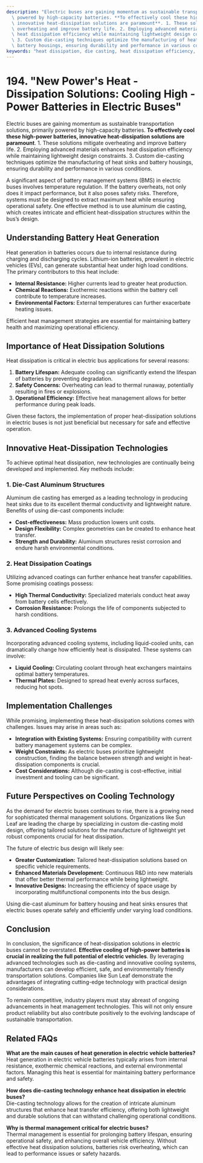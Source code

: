 ```yaml
---
description: "Electric buses are gaining momentum as sustainable transportation solutions, primarily\
  \ powered by high-capacity batteries. **To effectively cool these high-power batteries,\
  \ innovative heat-dissipation solutions are paramount**. 1. These solutions mitigate\
  \ overheating and improve battery life. 2. Employing advanced materials enhances\
  \ heat dissipation efficiency while maintaining lightweight design constraints.\
  \ 3. Custom die-casting techniques optimize the manufacturing of heat sinks and\
  \ battery housings, ensuring durability and performance in various conditions."
keywords: "heat dissipation, die casting, heat dissipation efficiency, heat sink"
---
```

# 194. "New Power's Heat - Dissipation Solutions: Cooling High - Power Batteries in Electric Buses"

Electric buses are gaining momentum as sustainable transportation solutions, primarily powered by high-capacity batteries. **To effectively cool these high-power batteries, innovative heat-dissipation solutions are paramount**. 1. These solutions mitigate overheating and improve battery life. 2. Employing advanced materials enhances heat dissipation efficiency while maintaining lightweight design constraints. 3. Custom die-casting techniques optimize the manufacturing of heat sinks and battery housings, ensuring durability and performance in various conditions.

A significant aspect of battery management systems (BMS) in electric buses involves temperature regulation. If the battery overheats, not only does it impact performance, but it also poses safety risks. Therefore, systems must be designed to extract maximum heat while ensuring operational safety. One effective method is to use aluminum die casting, which creates intricate and efficient heat-dissipation structures within the bus’s design. 

## **Understanding Battery Heat Generation**

Heat generation in batteries occurs due to internal resistance during charging and discharging cycles. Lithium-ion batteries, prevalent in electric vehicles (EVs), can generate substantial heat under high load conditions. The primary contributors to this heat include:

- **Internal Resistance:** Higher currents lead to greater heat production.
- **Chemical Reactions:** Exothermic reactions within the battery cell contribute to temperature increases.
- **Environmental Factors:** External temperatures can further exacerbate heating issues.

Efficient heat management strategies are essential for maintaining battery health and maximizing operational efficiency.

## **Importance of Heat Dissipation Solutions**

Heat dissipation is critical in electric bus applications for several reasons:

1. **Battery Lifespan:** Adequate cooling can significantly extend the lifespan of batteries by preventing degradation.
2. **Safety Concerns:** Overheating can lead to thermal runaway, potentially resulting in fires or explosions.
3. **Operational Efficiency:** Effective heat management allows for better performance during peak loads.

Given these factors, the implementation of proper heat-dissipation solutions in electric buses is not just beneficial but necessary for safe and effective operation.

## **Innovative Heat-Dissipation Technologies**

To achieve optimal heat dissipation, new technologies are continually being developed and implemented. Key methods include:

### **1. Die-Cast Aluminum Structures**

Aluminum die casting has emerged as a leading technology in producing heat sinks due to its excellent thermal conductivity and lightweight nature. Benefits of using die-cast components include:

- **Cost-effectiveness:** Mass production lowers unit costs.
- **Design Flexibility:** Complex geometries can be created to enhance heat transfer.
- **Strength and Durability:** Aluminum structures resist corrosion and endure harsh environmental conditions.

### **2. Heat Dissipation Coatings**

Utilizing advanced coatings can further enhance heat transfer capabilities. Some promising coatings possess:

- **High Thermal Conductivity:** Specialized materials conduct heat away from battery cells effectively.
- **Corrosion Resistance:** Prolongs the life of components subjected to harsh conditions.

### **3. Advanced Cooling Systems**

Incorporating advanced cooling systems, including liquid-cooled units, can dramatically change how efficiently heat is dissipated. These systems can involve:

- **Liquid Cooling:** Circulating coolant through heat exchangers maintains optimal battery temperatures.
- **Thermal Plates:** Designed to spread heat evenly across surfaces, reducing hot spots.

## **Implementation Challenges**

While promising, implementing these heat-dissipation solutions comes with challenges. Issues may arise in areas such as:

- **Integration with Existing Systems:** Ensuring compatibility with current battery management systems can be complex.
- **Weight Constraints:** As electric buses prioritize lightweight construction, finding the balance between strength and weight in heat-dissipation components is crucial.
- **Cost Considerations:** Although die-casting is cost-effective, initial investment and tooling can be significant.

## **Future Perspectives on Cooling Technology**

As the demand for electric buses continues to rise, there is a growing need for sophisticated thermal management solutions. Organizations like Sun Leaf are leading the charge by specializing in custom die-casting mold design, offering tailored solutions for the manufacture of lightweight yet robust components crucial for heat dissipation.

The future of electric bus design will likely see:

- **Greater Customization:** Tailored heat-dissipation solutions based on specific vehicle requirements.
- **Enhanced Materials Development:** Continuous R&D into new materials that offer better thermal performance while being lightweight.
- **Innovative Designs:** Increasing the efficiency of space usage by incorporating multifunctional components into the bus design.

Using die-cast aluminum for battery housing and heat sinks ensures that electric buses operate safely and efficiently under varying load conditions. 

## **Conclusion**

In conclusion, the significance of heat-dissipation solutions in electric buses cannot be overstated. **Effective cooling of high-power batteries is crucial in realizing the full potential of electric vehicles**. By leveraging advanced technologies such as die-casting and innovative cooling systems, manufacturers can develop efficient, safe, and environmentally friendly transportation solutions. Companies like Sun Leaf demonstrate the advantages of integrating cutting-edge technology with practical design considerations.

To remain competitive, industry players must stay abreast of ongoing advancements in heat management technologies. This will not only ensure product reliability but also contribute positively to the evolving landscape of sustainable transportation.

## Related FAQs

**What are the main causes of heat generation in electric vehicle batteries?**  
Heat generation in electric vehicle batteries typically arises from internal resistance, exothermic chemical reactions, and external environmental factors. Managing this heat is essential for maintaining battery performance and safety.

**How does die-casting technology enhance heat dissipation in electric buses?**  
Die-casting technology allows for the creation of intricate aluminum structures that enhance heat transfer efficiency, offering both lightweight and durable solutions that can withstand challenging operational conditions.

**Why is thermal management critical for electric buses?**  
Thermal management is essential for prolonging battery lifespan, ensuring operational safety, and enhancing overall vehicle efficiency. Without effective heat dissipation solutions, batteries risk overheating, which can lead to performance issues or safety hazards.
